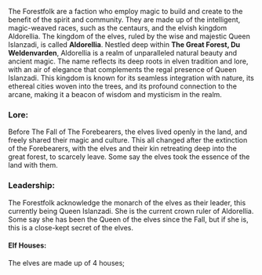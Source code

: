 The Forestfolk are a faction who employ magic to build and create to the benefit of the spirit and community. They are made up of the intelligent, magic-weaved races, such as the centaurs, and the elvish kingdom Aldorellia.
The kingdom of the elves, ruled by the wise and majestic Queen Islanzadi, is called **Aldorellia**. Nestled deep within **The Great Forest, Du Weldenvarden**, Aldorellia is a realm of unparalleled natural beauty and ancient magic. The name reflects its deep roots in elven tradition and lore, with an air of elegance that complements the regal presence of Queen Islanzadi. This kingdom is known for its seamless integration with nature, its ethereal cities woven into the trees, and its profound connection to the arcane, making it a beacon of wisdom and mysticism in the realm.

### Lore:
Before The Fall of The Forebearers, the elves lived openly in the land, and freely shared their magic and culture. This all changed after the extinction of the Forebearers, with the elves and their kin retreating deep into the great forest, to scarcely leave. Some say the elves took the essence of the land with them.


### Leadership:
The Forestfolk acknowledge the monarch of the elves as their leader, this currently being Queen Islanzadi. She is the current crown ruler of Aldorellia.
Some say she has been the Queen of the elves since the Fall, but if she is, this is a close-kept secret of the elves.

#### Elf Houses:
The elves are made up of 4 houses; 